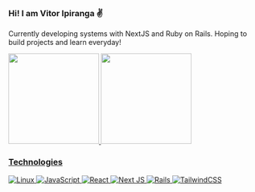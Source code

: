 
### Hi! I am Vitor Ipiranga ✌️ 
Currently developing systems with NextJS and Ruby on Rails. Hoping to build projects and learn everyday!

<div>
<a href="https://github.com/vitorir">
<img loading="lazy" height="180em" src="https://github-readme-stats.vercel.app/api/top-langs/?username=vitorir&layout=compact&langs_count=7&theme=dracula"/>
<img loading="lazy" height="180em" src="https://github-readme-stats.vercel.app/api?username=vitorir&show_icons=true&theme=dracula&include_all_commits=true&count_private=true"/>
</div>  

### Technologies 
![Linux](https://img.shields.io/badge/Linux-FCC624?style=for-the-badge&logo=linux&logoColor=black)
![JavaScript](https://img.shields.io/badge/javascript-%23323330.svg?style=for-the-badge&logo=javascript&logoColor=%23F7DF1E)
![React](https://img.shields.io/badge/react-%2320232a.svg?style=for-the-badge&logo=react&logoColor=%2361DAFB)
![Next JS](https://img.shields.io/badge/Next-black?style=for-the-badge&logo=next.js&logoColor=white)
![Rails](https://img.shields.io/badge/rails-%23CC0000.svg?style=for-the-badge&logo=ruby-on-rails&logoColor=white)
![TailwindCSS](https://img.shields.io/badge/tailwindcss-%2338B2AC.svg?style=for-the-badge&logo=tailwind-css&logoColor=white)




<!--
**Vitorir/Vitorir** is a ✨ _special_ ✨ repository because its `README.md` (this file) appears on your GitHub profile.

Here are some ideas to get you started:

- 🔭 I’m currently working on ...
- 🌱 I’m currently learning ...
- 👯 I’m looking to collaborate on ...
- 🤔 I’m looking for help with ...
- 💬 Ask me about ...
- 📫 How to reach me: ...
- 😄 Pronouns: ...
- ⚡ Fun fact: ...
-->
